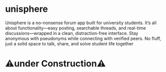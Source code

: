 # unisphere
Unisphere is a no-nonsense forum app built for university students. It’s all about functionality—easy posting, searchable threads, and real-time discussions—wrapped in a clean, distraction-free interface. Stay anonymous with pseudonyms while connecting with verified peers. No fluff, just a solid space to talk, share, and solve student life together

# ⚠️under Construction⚠️

